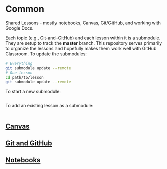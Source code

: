 # Common

Shared Lessons - mostly notebooks, Canvas, Git/GitHub, and working with Google Docs.

Each topic (e.g., Git-and-GitHub) and each lesson within it is a submodule. They are setup to track the **master** branch. This repository serves primarily to organize the lessons and hopefully makes them work well with GitHub Classroom. To update the submodules:

```bash
# Everything
git submodule update --remote
# One lesson
cd path/to/lesson
git submodule update --remote
```

To start a new submodule:

```bash
```

To add an existing lesson as a submodule:

```bash
```

## [Canvas](canvas)

## [Git and GitHub]()

## [Notebooks]()
